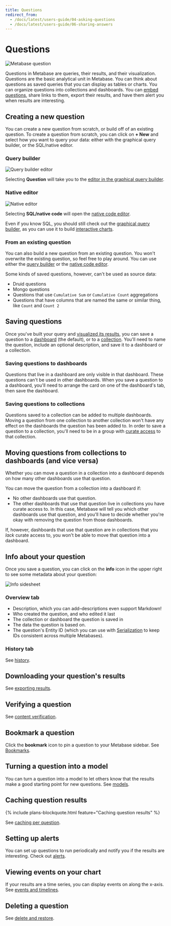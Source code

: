```yaml
---
title: Questions
redirect_from:
  - /docs/latest/users-guide/04-asking-questions
  - /docs/latest/users-guide/06-sharing-answers
---
```


# Questions

![Metabase question](./images/question.png)

Questions in Metabase are queries, their results, and their visualization. Questions are the basic analytical unit in Metabase. You can think about questions as saved queries that you can display as tables or charts. You can organize questions into collections and dashboards. You can [embed questions](../embedding/start.md), share links to them, export their results, and have them alert you when results are interesting.

## Creating a new question

You can create a new question from scratch, or build off of an existing question. To create a question from scratch, you can click on **+ New** and select how you want to query your data: either with the graphical query builder, or the SQL/native editor.

### Query builder

![Query builder editor](./images/editor.png)

Selecting **Question** will take you to the [editor in the graphical query builder](./query-builder/editor.md).

### Native editor

![Native editor](./images/native-editor.png)

Selecting **SQL/native code** will open the [native code editor](./native-editor/writing-sql.md).

Even if you know SQL, you should still check out the [graphical query builder](./query-builder/editor.md), as you can use it to build [interactive charts](https://www.metabase.com/learn/metabase-basics/querying-and-dashboards/questions/drill-through).

### From an existing question

You can also build a new question from an existing question. You won't overwrite the existing question, so feel free to play around. You can use either the [query builder](./query-builder/editor.md) or the [native code editor](./native-editor/referencing-saved-questions-in-queries.md).

Some kinds of saved questions, however, can't be used as source data:

- Druid questions
- Mongo questions
- Questions that use `Cumulative Sum` or `Cumulative Count` aggregations
- Questions that have columns that are named the same or similar thing, like `Count` and `Count 2`

## Saving questions

Once you've built your query and [visualized its results](./visualizations/visualizing-results.md), you can save a question to a [dashboard](../dashboards/introduction.md) (the default), or to a [collection](../exploration-and-organization/collections.md). You'll need to name the question, include an optional description, and save it to a dashboard or a collection.

### Saving questions to dashboards

Questions that live in a dashboard are only visible in that dashboard. These questions can't be used in other dashboards. When you save a question to a dashboard, you'll need to arrange the card on one of the dashboard's tab, then save the dashboard.

### Saving questions to collections

Questions saved to a collection can be added to multiple dashboards. Moving a question from one collection to another collection won't have any effect on the dashboards the question has been added to. In order to save a question to a collection, you'll need to be in a group with [curate access](../permissions/collections.md#curate-access) to that collection.

## Moving questions from collections to dashboards (and vice versa)

Whether you can move a question in a collection into a dashboard depends on how many other dashboards use that question.

You can move the question from a collection into a dashboard if:

- No other dashboards use that question.
- The other dashboards that use that question live in collections you have curate access to. In this case, Metabase will tell you which other dashboards use that question, and you'll have to decide whether you're okay with removing the question from those dashboards.

If, however, dashboards that use that question are in collections that you _lack_ curate access to, you won't be able to move that question into a dashboard.

## Info about your question

Once you save a question, you can click on the **info** icon in the upper right to see some metadata about your question:

![Info sidesheet](./images/info-sidesheet.png)

### Overview tab

- Description, which you can add–descriptions even support Markdown!
- Who created the question, and who edited it last
- The collection or dashboard the question is saved in
- The data the question is based on.
- The question's Entity ID (which you can use with [Serialization](../installation-and-operation/serialization.md) to keep IDs consistent across multiple Metabases).

### History tab

See [history](../exploration-and-organization/history.md).

## Downloading your question's results

See [exporting results](./exporting-results.md).

## Verifying a question

See [content verification](../exploration-and-organization/content-verification.md).

## Bookmark a question

Click the **bookmark** icon to pin a question to your Metabase sidebar. See [Bookmarks](../exploration-and-organization/exploration.md#bookmarks).

## Turning a question into a model

You can turn a question into a model to let others know that the results make a good starting point for new questions. See [models](../data-modeling/models.md).

## Caching question results

{% include plans-blockquote.html feature="Caching question results" %}

See [caching per question](../configuring-metabase/caching.md#question-caching-policy).

## Setting up alerts

You can set up questions to run periodically and notify you if the results are interesting. Check out [alerts](./alerts.md).

## Viewing events on your chart

If your results are a time series, you can display events on along the x-axis. See [events and timelines](../exploration-and-organization/events-and-timelines.md).

## Deleting a question

See [delete and restore](../exploration-and-organization/delete-and-restore.md).

